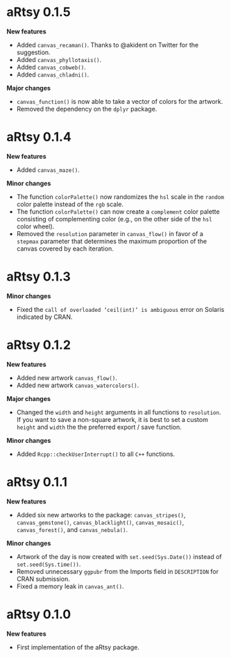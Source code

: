 # aRtsy 0.1.5

**New features**

- Added `canvas_recaman()`. Thanks to @akident on Twitter for the suggestion.
- Added `canvas_phyllotaxis()`.
- Added `canvas_cobweb()`.
- Added `canvas_chladni()`.

**Major changes**

- `canvas_function()` is now able to take a vector of colors for the artwork.
- Removed the dependency on the `dplyr` package.

# aRtsy 0.1.4

**New features**

- Added `canvas_maze()`.

**Minor changes**

- The function `colorPalette()` now randomizes the `hsl` scale in the `random` color palette instead of the `rgb` scale.
- The function `colorPalette()` can now create a `complement` color palette consisting of complementing color (e.g., on the other side of the `hsl` color wheel).
- Removed the `resolution` parameter in `canvas_flow()` in favor of a `stepmax` parameter that determines the maximum proportion of the canvas covered by each iteration.

# aRtsy 0.1.3

**Minor changes**

- Fixed the `call of overloaded ‘ceil(int)’ is ambiguous` error on Solaris indicated by CRAN.

# aRtsy 0.1.2

**New features**

- Added new artwork `canvas_flow()`.
- Added new artwork `canvas_watercolors()`.

**Major changes**

- Changed the `width` and `height` arguments in all functions to `resolution`. If you want to save a non-square artwork, it is best to set a custom `height` and `width` the the preferred export / save function.

**Minor changes**

- Added `Rcpp::checkUserInterrupt()` to all `C++` functions.

# aRtsy 0.1.1

**New features**

- Added six new artworks to the package: `canvas_stripes()`, `canvas_gemstone()`, `canvas_blacklight()`, `canvas_mosaic()`, `canvas_forest()`, and `canvas_nebula()`.

**Minor changes**

- Artwork of the day is now created with `set.seed(Sys.Date())` instead of `set.seed(Sys.time())`.
- Removed unnecessary `ggpubr` from the Imports field in `DESCRIPTION` for CRAN submission.
- Fixed a memory leak in `canvas_ant()`.

# aRtsy 0.1.0

**New features**

- First implementation of the aRtsy package.
